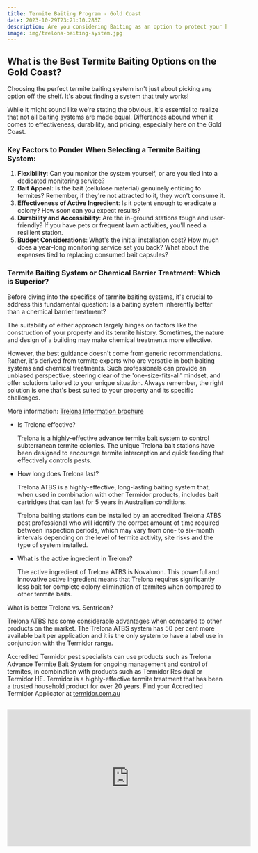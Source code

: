 ```yaml
---
title: Termite Baiting Program - Gold Coast
date: 2023-10-29T23:21:10.285Z
description: Are you considering Baiting as an option to protect your home from termites?
image: img/trelona-baiting-system.jpg
---
```

## What is the Best Termite Baiting Options on the Gold Coast?

Choosing the perfect termite baiting system isn't just about picking any option off the shelf. It's about finding a system that truly works!

While it might sound like we're stating the obvious, it's essential to realize that not all baiting systems are made equal. Differences abound when it comes to effectiveness, durability, and pricing, especially here on the Gold Coast.

### Key Factors to Ponder When Selecting a Termite Baiting System:

1. **Flexibility**: Can you monitor the system yourself, or are you tied into a dedicated monitoring service?
2. **Bait Appeal**: Is the bait (cellulose material) genuinely enticing to termites? Remember, if they're not attracted to it, they won't consume it.
3. **Effectiveness of Active Ingredient**: Is it potent enough to eradicate a colony? How soon can you expect results?
4. **Durability and Accessibility**: Are the in-ground stations tough and user-friendly? If you have pets or frequent lawn activities, you'll need a resilient station.
5. **Budget Considerations**: What's the initial installation cost? How much does a year-long monitoring service set you back? What about the expenses tied to replacing consumed bait capsules?

### Termite Baiting System or Chemical Barrier Treatment: Which is Superior?

Before diving into the specifics of termite baiting systems, it's crucial to address this fundamental question: Is a baiting system inherently better than a chemical barrier treatment?

The suitability of either approach largely hinges on factors like the construction of your property and its termite history. Sometimes, the nature and design of a building may make chemical treatments more effective.

However, the best guidance doesn't come from generic recommendations. Rather, it's derived from termite experts who are versatile in both baiting systems and chemical treatments. Such professionals can provide an unbiased perspective, steering clear of the 'one-size-fits-all' mindset, and offer solutions tailored to your unique situation. Always remember, the right solution is one that's best suited to your property and its specific challenges.





More information: [Trelona Information brochure](https://pest-control.basf.com.au/sites/basf.com.au/files/2023-08/214037_PSS_Trelona_Fact_Sheet_Update_Jul23_WEB_v3.pdf)



* Is Trelona effective?

  Trelona is a highly-effective advance termite bait system to control subterranean termite colonies. The unique Trelona bait stations have been designed to encourage termite interception and quick feeding that effectively controls pests. 
* How long does Trelona last?

  Trelona ATBS is a highly-effective, long-lasting baiting system that, when used in combination with other Termidor products, includes bait cartridges that can last for 5 years in Australian conditions. 

  Trelona baiting stations can be installed by an accredited Trelona ATBS pest professional who will identify the correct amount of time required between inspection periods, which may vary from one- to six-month intervals depending on the level of termite activity, site risks and the type of system installed. 
* What is the active ingredient in Trelona?

  The active ingredient of Trelona ATBS is Novaluron. This powerful and innovative active ingredient means that Trelona requires significantly less bait for complete colony elimination of termites when compared to other termite baits.

What is better Trelona vs. Sentricon?

Trelona ATBS has some considerable advantages when compared to other products on the market. The Trelona ATBS system has 50 per cent more available bait per application and it is the only system to have a label use in conjunction with the Termidor range. 

Accredited Termidor pest specialists can use products such as Trelona Advance Termite Bait System for ongoing management and control of termites, in combination with products such as Termidor Residual or Termidor HE. Termidor is a highly-effective termite treatment that has been a trusted household product for over 20 years. Find your Accredited Termidor Applicator at [termidor.com.au](https://www.termidor.com.au/)

<!--EndFragment-->

![]()

<iframe width="560" height="315" src="https://www.youtube.com/embed/0XtxOUnOzd0?si=NNnSBAx0sIrNIHYp" title="YouTube video player" frameborder="0" allow="accelerometer; autoplay; clipboard-write; encrypted-media; gyroscope; picture-in-picture; web-share" allowfullscreen></iframe>